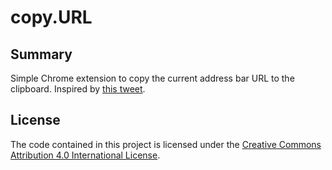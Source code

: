 copy.URL
======

Summary
-------
Simple Chrome extension to copy the current address bar URL to the clipboard.
Inspired by [this tweet](https://twitter.com/alexmuench/status/1146792451165868033).

License
-------

The code contained in this project is licensed under the
[Creative Commons Attribution 4.0 International License](http://creativecommons.org/licenses/by/4.0/).
